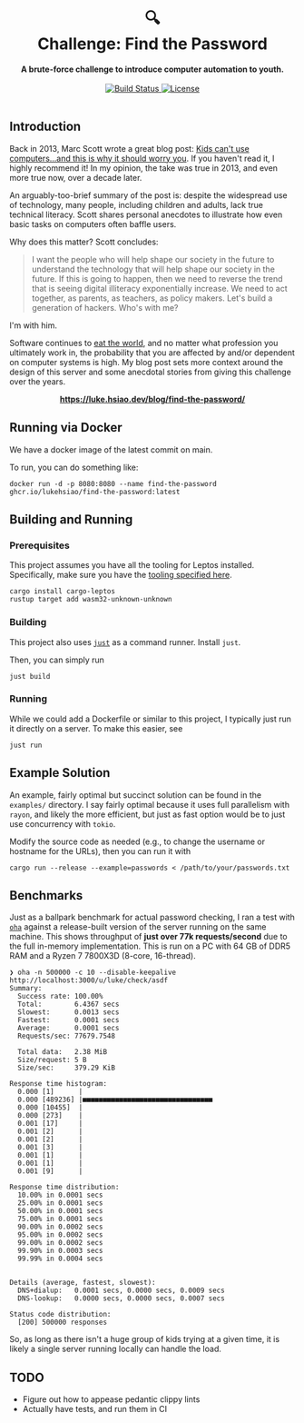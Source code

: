 <h1 align="center">
    🔍<br>
    Challenge: Find the Password
</h1>
<div align="center">
    <strong>A brute-force challenge to introduce computer automation to youth.</strong>
</div>
<br>
<div align="center">
  <a href="https://github.com/lukehsiao/find-the-password/actions/workflows/general.yml">
    <img src="https://img.shields.io/github/actions/workflow/status/lukehsiao/find-the-password/general.yml" alt="Build Status">
  </a>
  <a href="https://github.com/lukehsiao/fine-the-password/blob/main/LICENSE">
    <img src="https://img.shields.io/badge/license-BlueOak--1.0.0-whitesmoke" alt="License">
  </a>
</div>
<br>

## Introduction

Back in 2013, Marc Scott wrote a great blog post: [Kids can't use computers...and this is why it should worry you](http://coding2learn.org/blog/2013/07/29/kids-cant-use-computers/).
If you haven't read it, I highly recommend it!
In my opinion, the take was true in 2013, and even more true now, over a decade later.

An arguably-too-brief summary of the post is: despite the widespread use of technology, many people, including children and adults, lack true technical literacy.
Scott shares personal anecdotes to illustrate how even basic tasks on computers often baffle users.

Why does this matter? Scott concludes:

> I want the people who will help shape our society in the future to understand the technology that will help shape our society in the future.
> If this is going to happen, then we need to reverse the trend that is seeing digital illiteracy exponentially increase.
> We need to act together, as parents, as teachers, as policy makers.
> Let's build a generation of hackers. Who's with me?

I'm with him.

Software continues to [eat the world](https://a16z.com/why-software-is-eating-the-world/), and no matter what profession you ultimately work in, the probability that you are affected by and/or dependent on computer systems is high.
My blog post sets more context around the design of this server and some anecdotal stories from giving this challenge over the years.

<div align="center">

**<https://luke.hsiao.dev/blog/find-the-password/>**

</div>

## Running via Docker

We have a docker image of the latest commit on main.

To run, you can do something like:

```
docker run -d -p 8080:8080 --name find-the-password ghcr.io/lukehsiao/find-the-password:latest
```

## Building and Running

### Prerequisites

This project assumes you have all the tooling for Leptos installed.
Specifically, make sure you have the [tooling specified here](https://book.leptos.dev/ssr/21_cargo_leptos.html?highlight=cargo-lept#introducing-cargo-leptos).

```
cargo install cargo-leptos
rustup target add wasm32-unknown-unknown
```

### Building

This project also uses [`just`](https://just.systems/man/en/chapter_4.html) as a command runner.
Install `just`.

Then, you can simply run

```
just build
```

### Running

While we could add a Dockerfile or similar to this project, I typically just run it directly on a server.
To make this easier, see

```
just run
```

## Example Solution

An example, fairly optimal but succinct solution can be found in the `examples/` directory.
I say fairly optimal because it uses full parallelism with `rayon`, and likely the more efficient, but just as fast option would be to just use concurrency with `tokio`.

Modify the source code as needed (e.g., to change the username or hostname for the URLs), then you can run it with

```
cargo run --release --example=passwords < /path/to/your/passwords.txt
```

## Benchmarks

Just as a ballpark benchmark for actual password checking, I ran a test with [`oha`](https://github.com/hatoo/oha) against a release-built version of the server running on the same machine.
This shows throughput of **just over 77k requests/second** due to the full in-memory implementation.
This is run on a PC with 64 GB of DDR5 RAM and a Ryzen 7 7800X3D (8-core, 16-thread).

```
❯ oha -n 500000 -c 10 --disable-keepalive http://localhost:3000/u/luke/check/asdf
Summary:
  Success rate: 100.00%
  Total:        6.4367 secs
  Slowest:      0.0013 secs
  Fastest:      0.0001 secs
  Average:      0.0001 secs
  Requests/sec: 77679.7548

  Total data:   2.38 MiB
  Size/request: 5 B
  Size/sec:     379.29 KiB

Response time histogram:
  0.000 [1]      |
  0.000 [489236] |■■■■■■■■■■■■■■■■■■■■■■■■■■■■■■■■
  0.000 [10455]  |
  0.000 [273]    |
  0.001 [17]     |
  0.001 [2]      |
  0.001 [2]      |
  0.001 [3]      |
  0.001 [1]      |
  0.001 [1]      |
  0.001 [9]      |

Response time distribution:
  10.00% in 0.0001 secs
  25.00% in 0.0001 secs
  50.00% in 0.0001 secs
  75.00% in 0.0001 secs
  90.00% in 0.0002 secs
  95.00% in 0.0002 secs
  99.00% in 0.0002 secs
  99.90% in 0.0003 secs
  99.99% in 0.0004 secs


Details (average, fastest, slowest):
  DNS+dialup:   0.0001 secs, 0.0000 secs, 0.0009 secs
  DNS-lookup:   0.0000 secs, 0.0000 secs, 0.0007 secs

Status code distribution:
  [200] 500000 responses
```

So, as long as there isn't a huge group of kids trying at a given time, it is likely a single server running locally can handle the load.

## TODO

- Figure out how to appease pedantic clippy lints
- Actually have tests, and run them in CI
